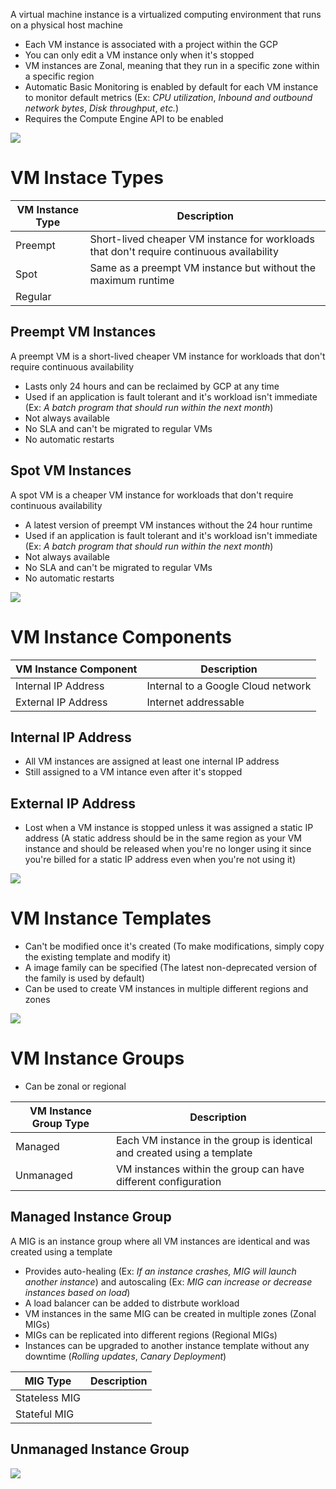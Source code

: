 A virtual machine instance is a virtualized computing environment that runs on a physical host machine

* Each VM instance is associated with a project within the GCP
* You can only edit a VM instance only when it's stopped
* VM instances are Zonal, meaning that they run in a specific zone within a specific region
* Automatic Basic Monitoring is enabled by default for each VM instance to monitor default metrics (Ex: *CPU utilization*, *Inbound and outbound network bytes*, *Disk throughput*, *etc.*)
* Requires the Compute Engine API to be enabled

![](https://github.com/JonmarCorpuz/SecondBrain/blob/main/Assets/Whitespace.png)

# VM Instace Types 

| VM Instance Type | Description |
| --- | --- |
| Preempt | Short-lived cheaper VM instance for workloads that don't require continuous availability |
| Spot | Same as a preempt VM instance but without the maximum runtime |
| Regular | |

## Preempt VM Instances

A preempt VM is a short-lived cheaper VM instance for workloads that don't require continuous availability

* Lasts only 24 hours and can be reclaimed by GCP at any time
* Used if an application is fault tolerant and it's workload isn't immediate (Ex: *A batch program that should run within the next month*)
* Not always available
* No SLA and can't be migrated to regular VMs
* No automatic restarts

## Spot VM Instances

A spot VM is a cheaper VM instance for workloads that don't require continuous availability

* A latest version of preempt VM instances without the 24 hour runtime
* Used if an application is fault tolerant and it's workload isn't immediate (Ex: *A batch program that should run within the next month*)
* Not always available
* No SLA and can't be migrated to regular VMs
* No automatic restarts

![](https://github.com/JonmarCorpuz/SecondBrain/blob/main/Assets/Whitespace.png)

# VM Instance Components

| VM Instance Component | Description | 
| --- | --- |
| Internal IP Address | Internal to a Google Cloud network |
| External IP Address | Internet addressable |

## Internal IP Address

* All VM instances are assigned at least one internal IP address
* Still assigned to a VM intance even after it's stopped

## External IP Address

* Lost when a VM instance is stopped unless it was assigned a static IP address (A static address should be in the same region as your VM instance and should be released when you're no longer using it since you're billed for a static IP address even when you're not using it)

![](https://github.com/JonmarCorpuz/SecondBrain/blob/main/Assets/Whitespace.png)

# VM Instance Templates

* Can't be modified once it's created (To make modifications, simply copy the existing template and modify it)
* A image family can be specified (The latest non-deprecated version of the family is used by default)
* Can be used to create VM instances in multiple different regions and zones

![](https://github.com/JonmarCorpuz/SecondBrain/blob/main/Assets/Whitespace.png)

# VM Instance Groups

* Can be zonal or regional

| VM Instance Group Type | Description |
| --- | --- |
| Managed | Each VM instance in the group is identical and created using a template |
| Unmanaged | VM instances within the group can have different configuration |

## Managed Instance Group

A MIG is an instance group where all VM instances are identical and was created using a template

* Provides auto-healing (Ex: *If an instance crashes, MIG will launch another instance*) and autoscaling (Ex: *MIG can increase or decrease instances based on load*)
* A load balancer can be added to distrbute workload
* VM instances in the same MIG can be created in multiple zones (Zonal MIGs)
* MIGs can be replicated into different regions (Regional MIGs)
* Instances can be upgraded to another instance template without any downtime (*Rolling updates*, *Canary Deployment*)

| MIG Type | Description |
| --- | --- |
| Stateless MIG | |
| Stateful MIG | |

## Unmanaged Instance Group

![](https://github.com/JonmarCorpuz/SecondBrain/blob/main/Assets/Whitespace.png)
